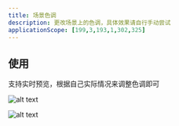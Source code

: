 ```yaml
---
title: 场景色调
description: 更改场景上的色调，具体效果请自行手动尝试
applicationScope: [199,3,193,1,302,325]
---
```


## 使用

支持实时预览，根据自己实际情况来调整色调即可

![alt text](https://cdn.gcw.wiki/gcw/image/zh_hans/commands/scene/tintscene/1.gif)

![alt text](https://cdn.gcw.wiki/gcw/image/zh_hans/commands/scene/tintscene/image-1.png)
